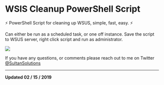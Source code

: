 # WSIS Cleanup PowerShell Script 

:zap: PowerShell Script for cleaning up WSUS, simple, fast, easy. :zap:


Can either be run as a scheduled task, or one off instance. Save the script to WSUS server, right click script and run as administrator.

<img src="https://i.imgur.com/pZOm2Xt.png">

If you have any questions, or comments please reach out to me on Twitter <a href="https://twitter.com/sultansolutions"> @SultanSolutions </a> 


----

**Updated 02 / 15 / 2019**





